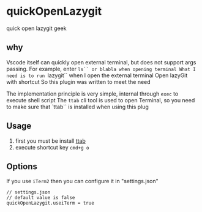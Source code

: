 # quickOpenLazygit
quick open lazygit  geek
## why

Vscode itself can quickly open external terminal, but does not support args passing.
For example, enter `ls`` or blabla when opening terminal
What I need is to run `lazygit`` when I open the external terminal
Open lazyGit with shortcut
So this plugin was written to meet the need

The implementation principle is very simple, internal through `exec` to execute shell script
The `ttab` cli tool is used to open Terminal, so you need to make sure that `ttab`` is installed when using this plug

## Usage

1. first you must be install [ttab](https://github.com/mklement0/ttab)
2. execute shortcut key `cmd+g o`

## Options
If you use `iTerm2` then you can configure it in "settings.json"
```
// settings.json
// default value is false
quickOpenLazygit.useiTerm = true
```